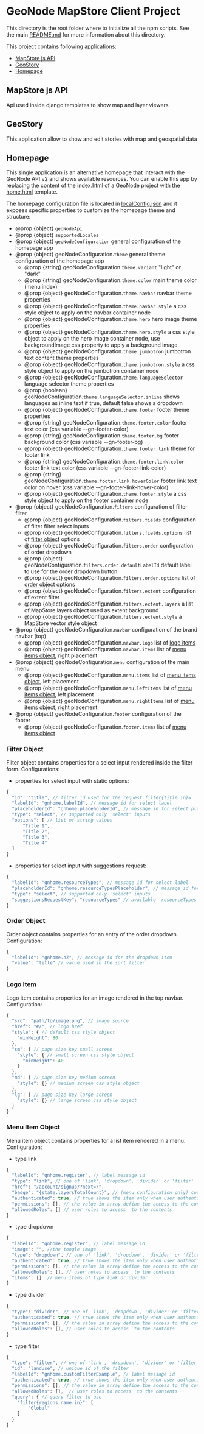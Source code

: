 # GeoNode MapStore Client Project

This directory is the root folder where to initialize all the npm scripts. See the main [README.md](../../README.md) for more information about this directory.

This project contains following applications:

- [MapStore js API](#mapStore-js-api)
- [GeoStory](#geostory)
- [Homepage](#homepage)

## MapStore js API
Api used inside django templates to show map and layer viewers

## GeoStory
This application allow to show and edit stories with map and geospatial data
## Homepage

This single application is an alternative homepage that interact with the GeoNode API v2 and shows available resources. You can enable this app by replacing the content of the index.html of a GeoNode project with the [home.html](home.html) template.

The homepage configuration file is located in [localConfig.json](static/mapstore/configs/localConfig.json) and it exposes specific properties to customize the homepage theme and structure:

- @prop {object} `geoNodeApi`
- @prop {object} `supportedLocales`
- @prop {object} `geoNodeConfiguration` general configuration of the homepage app
- @prop {object} geoNodeConfiguration.`theme` general theme configuration of the homepage app
  - @prop {string} geoNodeConfiguration.`theme.variant` "light" or "dark"
  - @prop {string} geoNodeConfiguration.`theme.color` main theme color (menu index)
  - @prop {object} geoNodeConfiguration.`theme.navbar` navbar theme properties
  - @prop {object} geoNodeConfiguration.`theme.navbar.style` a css style object to apply on the navbar container node
  - @prop {object} geoNodeConfiguration.`theme.hero` hero image theme properties
  - @prop {object} geoNodeConfiguration.`theme.hero.style` a css style object to apply on the hero image container node, use backgroundImage css property to apply a background image
  - @prop {object} geoNodeConfiguration.`theme.jumbotron` jumbotron text content theme properties
  - @prop {object} geoNodeConfiguration.`theme.jumbotron.style` a css style object to apply on the jumbotron container node
  - @prop {object} geoNodeConfiguration.`theme.languageSelector` language selector theme properties
  - @prop {boolean} geoNodeConfiguration.`theme.languageSelector.inline` shows languages as inline text if true, default false shows a dropdown
  - @prop {object} geoNodeConfiguration.`theme.footer` footer theme properties
  - @prop {string} geoNodeConfiguration.`theme.footer.color` footer text color (css variable --gn-footer-color)
  - @prop {string} geoNodeConfiguration.`theme.footer.bg` footer background color (css variable --gn-footer-bg)
  - @prop {object} geoNodeConfiguration.`theme.footer.link` theme for footer link
  - @prop {string} geoNodeConfiguration.`theme.footer.link.color` footer link text color (css variable --gn-footer-link-color)
  - @prop {string} geoNodeConfiguration.`theme.footer.link.hoverColor` footer link text color on hover (css variable --gn-footer-link-hover-color)
  - @prop {object} geoNodeConfiguration.`theme.footer.style` a css style object to apply on the footer container node
- @prop {object} geoNodeConfiguration.`filters` configuration of filter filter
  - @prop {object} geoNodeConfiguration.`filters.fields` configuration of filter filter select inputs
  - @prop {object} geoNodeConfiguration.`filters.fields.options` list of [filter object](#filter-object) options
  - @prop {object} geoNodeConfiguration.`filters.order` configuration of order dropdown
  - @prop {object} geoNodeConfiguration.`filters.order.defaultLabelId` default label to use for the order dropdown button
  - @prop {object} geoNodeConfiguration.`filters.order.options` list of [order object](#order-object) options
  - @prop {object} geoNodeConfiguration.`filters.extent` configuration of extent filter
  - @prop {object} geoNodeConfiguration.`filters.extent.layers` a list of MapStore layers object used as extent background
  - @prop {object} geoNodeConfiguration.`filters.extent.style` a MapStore vector style object
- @prop {object} geoNodeConfiguration.`navbar` configuration of the brand navbar (top)
  - @prop {object} geoNodeConfiguration.`navbar.logo` list of [logo items](#logo-item)
  - @prop {object} geoNodeConfiguration.`navbar.items` list of [menu items object](#menu-item-object), right placement
- @prop {object} geoNodeConfiguration.`menu` configuration of the main menu
  - @prop {object} geoNodeConfiguration.`menu.items` list of [menu items object](#menu-item-object), left placement
  - @prop {object} geoNodeConfiguration.`menu.leftItems` list of [menu items object](#menu-item-object), left placement
  - @prop {object} geoNodeConfiguration.`menu.rightItems` list of [menu items object](#menu-item-object), right placement
- @prop {object} geoNodeConfiguration.`footer` configuration of the footer
  - @prop {object} geoNodeConfiguration.`footer.items` list of [menu items object](#menu-item-object)

### Filter Object

Filter object contains properties for a select input rendered inside the filter form. Configurations:

- properties for select input with static options:
```js
{
  "id": "title", // filter id used for the request filter{title.in}=
  "labelId": "gnhome.labelId", // message id for select label
  "placeholderId": "gnhome.placeholderId", // message id for select placeholder
  "type": "select", // supported only 'select' inputs
  "options": [ // list of string values
      "Title 1",
      "Title 2",
      "Title 3",
      "Title 4"
  ]
}
```

- properties for select input with suggestions request:
```js
{
  "labelId": "gnhome.resourceTypes", // message id for select label
  "placeholderId": "gnhome.resourceTypesPlaceholder", // message id for select placeholder
  "type": "select", // supported only 'select' inputs
  "suggestionsRequestKey": "resourceTypes" // available 'resourceTypes', 'categories', 'keywords', 'regions' or 'owners'
}
```

### Order Object

Order object contains properties for an entry of the order dropdown. Configuration:

```js
{
  "labelId": "gnhome.aZ", // message id for the dropdown item
  "value": "title" // value used in the sort filter
}
```
### Logo Item

Logo item contains properties for an image rendered in the top navbar. Configuration:

```js
{
  "src": "path/to/image.png", // image source
  "href": "#/", // logo href
  "style": { // default css style object
    "minHeight": 80
  },
  "sm": { // page size key small screen
    "style": { // small screen css style object
      "minHeight": 40
    }
  },
  "md": { // page size key medium screen
    "style": {} // medium screen css style object
  },
  "lg": { // page size key large screen
    "style": {} // large screen css style object
  }
}
```

### Menu Item Object

Menu item object contains properties for a list item rendered in a menu. Configuration:

- type link
```js
{
  "labelId": "gnhome.register", // label message id
  "type": "link", // one of 'link', 'dropdown', 'divider' or 'filter'
  "href": "/account/signup/?next=/",
  "badge": "{state.layersTotalCount}", // (menu configuration only) counter badge. variable available: layersTotalCount, mapsTotalCount,
  "authenticated": true, // true shows the item only when user authenticated while false only for anonymous user, if undefined the item is always visible
  "permissions": [], // the value in array define the access to the contents
  "allowedRoles": [] // user roles to access  to the contents
}
```

- type dropdown
```js
{
  "labelId": "gnhome.register", // label message id
  "image": "", //the toogle image
  "type": "dropdown", // one of 'link', 'dropdown', 'divider' or 'filter'
  "authenticated": true, // true shows the item only when user authenticated while false only for anonymous user, if undefined the item is always visible
  "permissions": [], // the value in array define the access to the contents
  "allowedRoles": [], // user roles to access  to the contents
  "items": []  // menu items of type link or divider
}
```

- type divider
```js
{
  "type": "divider", // one of 'link', 'dropdown', 'divider' or 'filter'
  "authenticated": true, // true shows the item only when user authenticated while false only for anonymous user, if undefined the item is always visible
  "permissions": [], // the value in array define the access to the contents
  "allowedRoles": [], // user roles to access  to the contents
}
```

- type filter
```js
{
  "type": "filter", // one of 'link', 'dropdown', 'divider' or 'filter'
  "id": "landuse", // unique id of the filter
  "labelId": "gnhome.customFilterExample", // label message id
  "authenticated": true, // true shows the item only when user authenticated while false only for anonymous user, if undefined the item is always visible
  "permissions": [], // the value in array define the access to the contents
  "allowedRoles": [],  // user roles to access  to the contents
  "query": { // query filter to use
    "filter{regions.name.in}": [
        "Global"
    ]
  }
}
```